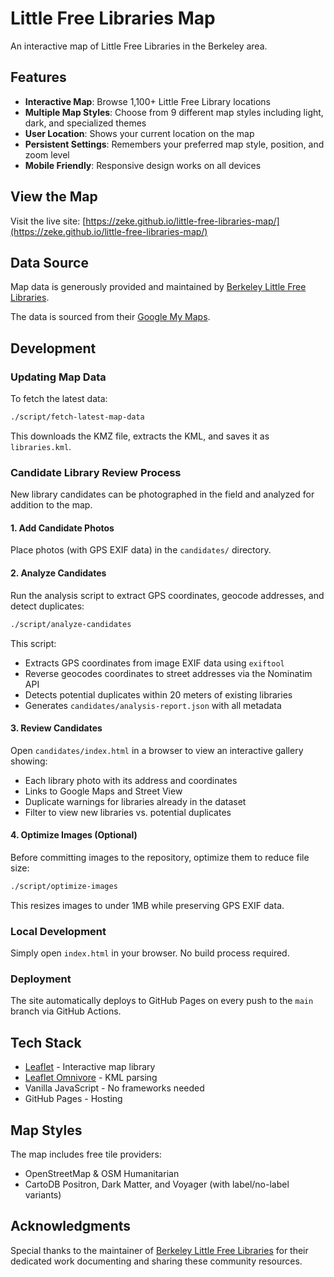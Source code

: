 # Little Free Libraries Map

An interactive map of Little Free Libraries in the Berkeley area.

## Features

- **Interactive Map**: Browse 1,100+ Little Free Library locations
- **Multiple Map Styles**: Choose from 9 different map styles including light, dark, and specialized themes
- **User Location**: Shows your current location on the map
- **Persistent Settings**: Remembers your preferred map style, position, and zoom level
- **Mobile Friendly**: Responsive design works on all devices

## View the Map

Visit the live site: [https://zeke.github.io/little-free-libraries-map/](https://zeke.github.io/little-free-libraries-map/)

## Data Source

Map data is generously provided and maintained by [Berkeley Little Free Libraries](https://berkeleylfl.wordpress.com).

The data is sourced from their [Google My Maps](https://www.google.com/maps/d/viewer?mid=1JXOsEi7Fhjretm6aXQEHMxdrHCk).

## Development

### Updating Map Data

To fetch the latest data:

```bash
./script/fetch-latest-map-data
```

This downloads the KMZ file, extracts the KML, and saves it as `libraries.kml`.

### Candidate Library Review Process

New library candidates can be photographed in the field and analyzed for addition to the map.

#### 1. Add Candidate Photos

Place photos (with GPS EXIF data) in the `candidates/` directory.

#### 2. Analyze Candidates

Run the analysis script to extract GPS coordinates, geocode addresses, and detect duplicates:

```bash
./script/analyze-candidates
```

This script:
- Extracts GPS coordinates from image EXIF data using `exiftool`
- Reverse geocodes coordinates to street addresses via the Nominatim API
- Detects potential duplicates within 20 meters of existing libraries
- Generates `candidates/analysis-report.json` with all metadata

#### 3. Review Candidates

Open `candidates/index.html` in a browser to view an interactive gallery showing:
- Each library photo with its address and coordinates
- Links to Google Maps and Street View
- Duplicate warnings for libraries already in the dataset
- Filter to view new libraries vs. potential duplicates

#### 4. Optimize Images (Optional)

Before committing images to the repository, optimize them to reduce file size:

```bash
./script/optimize-images
```

This resizes images to under 1MB while preserving GPS EXIF data.

### Local Development

Simply open `index.html` in your browser. No build process required.

### Deployment

The site automatically deploys to GitHub Pages on every push to the `main` branch via GitHub Actions.

## Tech Stack

- [Leaflet](https://leafletjs.com/) - Interactive map library
- [Leaflet Omnivore](https://github.com/mapbox/leaflet-omnivore) - KML parsing
- Vanilla JavaScript - No frameworks needed
- GitHub Pages - Hosting

## Map Styles

The map includes free tile providers:
- OpenStreetMap & OSM Humanitarian
- CartoDB Positron, Dark Matter, and Voyager (with label/no-label variants)

## Acknowledgments

Special thanks to the maintainer of [Berkeley Little Free Libraries](https://berkeleylfl.wordpress.com) for their dedicated work documenting and sharing these community resources.
